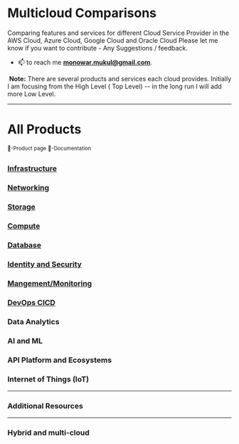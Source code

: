 
# Multicloud Comparisons

Comparing features and services for different Cloud Service Provider in the AWS Cloud, Azure Cloud, Google Cloud and Oracle Cloud
Please let me know if you want to contribute - Any Suggestions / feedback.

- 📫 to reach me **monowar.mukul@gmail.com**. 

​
**Note:** There are several products and services each cloud provides. Initially I am focusing from the High Level ( Top Level) -- in the long run I will add more Low Level. 

----------------------------
# All Products
<sup>:link:-Product page</sup>
<sup>:page_facing_up:-Documentation</sup>

### [Infrastructure](https://github.com/asiandevs/multicloud_comparisons/blob/main/Infrastructure.csv) 

### [Networking](https://github.com/asiandevs/multicloud_comparisons/blob/main/Network.csv)

### [Storage](https://github.com/asiandevs/multicloud_comparisons/blob/main/storage_comparison.csv)

### [Compute](https://github.com/asiandevs/multicloud_comparisons/blob/main/compute.md)

### [Database](https://github.com/asiandevs/multicloud_comparisons/blob/main/databasefeatures.md) 

### [Identity and Security](https://github.com/asiandevs/multicloud_comparisons/blob/main/identity-security.md)
  
### [Mangement/Monitoring](https://github.com/asiandevs/multicloud_comparisons/blob/main/monitoringfeatures.md)

### [DevOps CICD](https://github.com/asiandevs/multicloud_comparisons/blob/main/devops-cicd.md)

### Data Analytics 

### AI and ML

### API Platform and Ecosystems   

### Internet of Things (IoT) 
 
 
----------------------------
### Additional Resources
----------------------------

### Hybrid and multi-cloud
  
 

